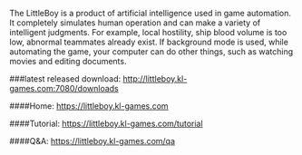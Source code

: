 
The LittleBoy is a product of artificial intelligence used in game automation. 
It completely simulates human operation and can make a variety of intelligent judgments. 
For example, local hostility, ship blood volume is too low, abnormal teammates already exist.
If background mode is used, while automating the game, your computer can do other things, such as watching movies and editing documents.




###latest released download: http://littleboy.kl-games.com:7080/downloads



####Home: https://littleboy.kl-games.com


####Tutorial: https://littleboy.kl-games.com/tutorial


####Q&A: https://littleboy.kl-games.com/qa










